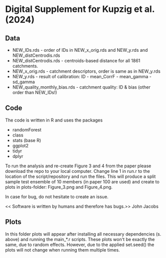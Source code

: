 # Digital Supplement for Kupzig et al. (2024)

## Data
- NEW_IDs.rds - order of IDs in NEW_x_orig.rds and NEW_y.rds and NEW_distCentrodis.rds
- NEW_distCentrodis.rds - centroids-based distance for all 1861 catchments.
- NEW_x_orig.rds - catchment descriptors, order is same as in NEW_y.rds
- NEW_y.rds - result of calibration: ID - mean_CorrF - mean_gamma - sd_gamma
- NEW_quality_monthly_bias.rds - catchment quality: ID & bias (other order than NEW_IDs!)

## Code
The code is written in R and uses the packages
- randomForest
- class
- stats (base R)
- ggplot2
- tidyr
- dplyr

To run the analysis and re-create Figure 3 and 4 from the paper
please download the repo to your local computer. Change line 1 in
run.r to the location of the script/repository and run the files.
This will produce a split sample test ensemble of 10 members
(in paper 100 are used) and create to plots in plots-folder:
Figure_3.png and Figure_4.png.

In case for bug, do not hesitate to create an issue.

 << Software is written by humans and therefore has bugs.>>
 John Jacobs


## Plots
In this folder plots will appear after installing all
necessary dependencies (s. above) and running the main_*.r scripts. These plots
won't be exactly the same, due to random effects. However, due to
the applied set.seed() the plots will not change when running them
multiple times.